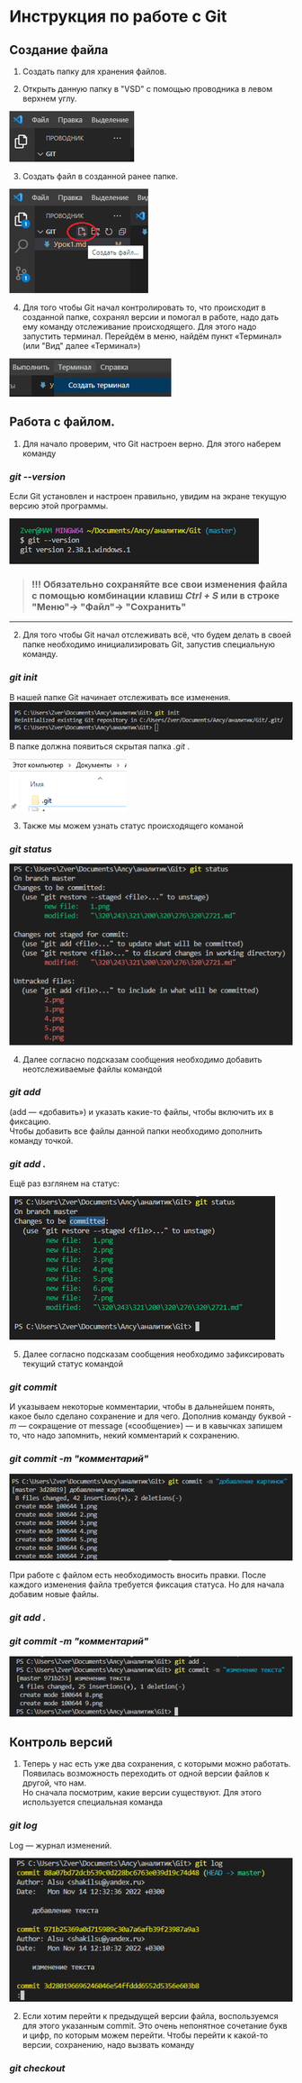 # Инструкция по работе с Git #

## Создание файла ##

1. Создать папку для хранения файлов.

2. Открыть данную папку в "VSD" с помощью проводника в левом верхнем углу.

![2.png](2.png)

3. Создать файл в созданной ранее папке.

![1.png](1.png)

4. Для того чтобы Git начал контролировать то, что происходит в созданной папке, сохранял
версии и помогал в работе, надо дать ему команду отслеживание происходящего. Для этого надо запустить терминал. Перейдём в меню, найдём пункт «Терминал» (или "Вид" далее «Терминал»)

![3.png](3.png)

## Работа с файлом. ##

1. Для начало проверим, что Git настроен верно. Для этого наберем команду 
### *git --version* ###
Если Git установлен и
настроен правильно, увидим на экране текущую версию этой программы.


![4.png](4.png)

>### !!! Обязательно сохраняйте все свои изменения файла с помощью комбинации клавиш *Ctrl + S* или в строке "Меню"→ "Файл"→ "Сохранить" ###
-------------------------

2. Для того чтобы Git начал отслеживать всё, что будем делать в своей папке необходимо инициализировать Git,  запустив специальную команду.

### *git init* ###

В нашей папке Git начинает отслеживать все изменения. 
![5.npg](5.png)
В папке должна появиться скрытая папка *.git* .

![6.png](6.png)

3.  Также мы можем узнать статус происходящего команой 
### *git status* ###

![7.png](7.png)

4. Далее согласно подсказам сообщения необходимо добавить неотслеживаемые файлы командой 
### *git add* ###
(add — «добавить») и указать какие-то
файлы, чтобы включить их в фиксацию.<br>
Чтобы добавить все файлы данной папки необходимо дополнить команду точкой.
### *git add .* ###

Ещё раз взглянем на статус:

![8.png](8.png)

5. Далее согласно подсказам сообщения необходимо зафиксировать текущий статус командой

### *git commit* ###

И указываем некоторые комментарии, чтобы в дальнейшем понять, какое было сделано сохранение и для чего. Дополнив команду буквой *-m* — сокращение от message («сообщение») — и в кавычках запишем то, что
надо запомнить, некий комментарий к сохранению.

### *git commit -m "комментарий"* ###

![9.png](9.png)

При работе с файлом есть необходимость вносить правки. После каждого изменения файла требуется фиксация статуса. Но для начала добавим новые файлы.

### *git add .* ###
### *git commit -m "комментарий"* ###

![10.png](10.png)

## Контроль версий ##

1. Теперь у нас есть уже два сохранения, с которыми можно работать. Появилась возможность переходить от одной версии файлов к другой, что нам.<br>
Но сначала посмотрим, какие версии существуют. Для этого используется специальная
команда 
### *git log* ## 
Log —  журнал изменений.

![11.png](11.png)

2. Если хотим перейти к предыдущей версии
файла, воспользуемся для этого указанным commit. Это очень непонятное сочетание букв и цифр, по которым можем перейти. Чтобы перейти к какой-то версии, сохранению, надо вызвать команду 

### *git checkout* ###

